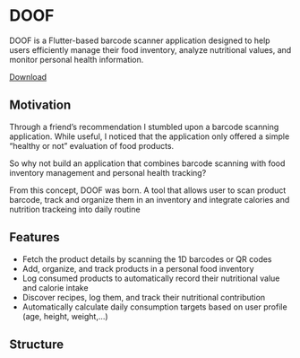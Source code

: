 # DOOF

DOOF is a Flutter-based barcode scanner application designed to help users efficiently manage their food inventory, analyze nutritional values, and monitor personal health information.

[Download]()

## Motivation
Through a friend’s recommendation I stumbled upon a barcode scanning application. While useful, I noticed that the application only offered a simple “healthy or not” evaluation of food products. 

So why not build an application that combines barcode scanning with food inventory management and personal health tracking?

From this concept, DOOF was born. A tool that allows user to scan product barcode, track and organize them in an inventory and integrate calories and nutrition trackeing into daily routine

## Features
- Fetch the product details by scanning the 1D barcodes or QR codes
- Add, organize, and track products in a personal food inventory
- Log consumed products to automatically record their nutritional value and calorie intake
- Discover recipes, log them, and track their nutritional contribution
- Automatically calculate daily consumption targets based on user profile (age, height, weight,...)

## Structure
